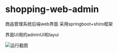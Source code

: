 # shopping-web-admin

商品管理系统后端web界面
采用springboot+shiro框架

界面UI用的adminUI和layui

![运行截图](https://z3.ax1x.com/2021/07/13/WE0wAf.png)

